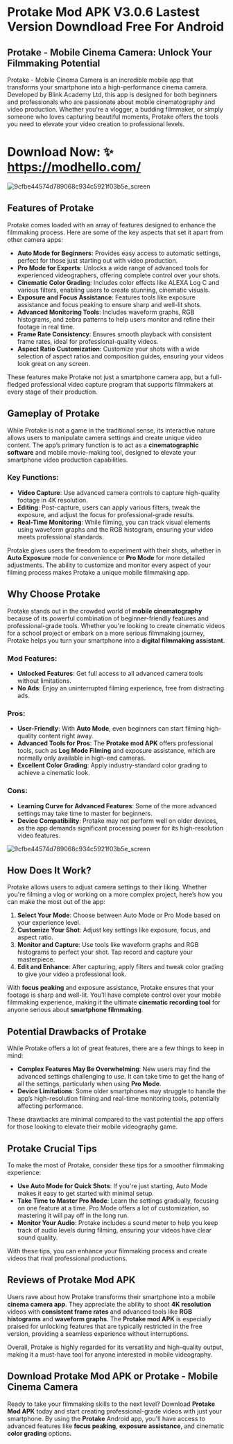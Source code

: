 # Protake Mod APK V3.0.6 Lastest Version Downdload Free For Android

## Protake - Mobile Cinema Camera: Unlock Your Filmmaking Potential

Protake - Mobile Cinema Camera is an incredible mobile app that transforms your smartphone into a high-performance cinema camera. Developed by Blink Academy Ltd, this app is designed for both beginners and professionals who are passionate about mobile cinematography and video production. Whether you're a vlogger, a budding filmmaker, or simply someone who loves capturing beautiful moments, Protake offers the tools you need to elevate your video creation to professional levels.

# Download Now: ✨ https://modhello.com/

![9cfbe44574d789068c934c5921f03b5e_screen](https://github.com/user-attachments/assets/f8dd4bc1-de7b-4f46-8b18-2b57db7ebde6)


## Features of Protake

Protake comes loaded with an array of features designed to enhance the filmmaking process. Here are some of the key aspects that set it apart from other camera apps:

- **Auto Mode for Beginners**: Provides easy access to automatic settings, perfect for those just starting out with video production.
- **Pro Mode for Experts**: Unlocks a wide range of advanced tools for experienced videographers, offering complete control over your shots.
- **Cinematic Color Grading**: Includes color effects like ALEXA Log C and various filters, enabling users to create stunning, cinematic visuals.
- **Exposure and Focus Assistance**: Features tools like exposure assistance and focus peaking to ensure sharp and well-lit shots.
- **Advanced Monitoring Tools**: Includes waveform graphs, RGB histograms, and zebra patterns to help users monitor and refine their footage in real time.
- **Frame Rate Consistency**: Ensures smooth playback with consistent frame rates, ideal for professional-quality videos.
- **Aspect Ratio Customization**: Customize your shots with a wide selection of aspect ratios and composition guides, ensuring your videos look great on any screen.

These features make Protake not just a smartphone camera app, but a full-fledged professional video capture program that supports filmmakers at every stage of their production.


## Gameplay of Protake

While Protake is not a game in the traditional sense, its interactive nature allows users to manipulate camera settings and create unique video content. The app’s primary function is to act as a **cinematographic software** and mobile movie-making tool, designed to elevate your smartphone video production capabilities.

### Key Functions:
- **Video Capture**: Use advanced camera controls to capture high-quality footage in 4K resolution.
- **Editing**: Post-capture, users can apply various filters, tweak the exposure, and adjust the focus for professional-grade results.
- **Real-Time Monitoring**: While filming, you can track visual elements using waveform graphs and the RGB histogram, ensuring your video meets professional standards.

Protake gives users the freedom to experiment with their shots, whether in **Auto Exposure** mode for convenience or **Pro Mode** for more detailed adjustments. The ability to customize and monitor every aspect of your filming process makes Protake a unique mobile filmmaking app.


## Why Choose Protake

Protake stands out in the crowded world of **mobile cinematography** because of its powerful combination of beginner-friendly features and professional-grade tools. Whether you're looking to create cinematic videos for a school project or embark on a more serious filmmaking journey, Protake helps you turn your smartphone into a **digital filmmaking assistant**.

### Mod Features:
- **Unlocked Features**: Get full access to all advanced camera tools without limitations.
- **No Ads**: Enjoy an uninterrupted filming experience, free from distracting ads.

### Pros:
- **User-Friendly**: With **Auto Mode**, even beginners can start filming high-quality content right away.
- **Advanced Tools for Pros**: The **Protake mod APK** offers professional tools, such as **Log Mode Filming** and exposure assistance, which are normally only available in high-end cameras.
- **Excellent Color Grading**: Apply industry-standard color grading to achieve a cinematic look.
  
### Cons:
- **Learning Curve for Advanced Features**: Some of the more advanced settings may take time to master for beginners.
- **Device Compatibility**: Protake may not perform well on older devices, as the app demands significant processing power for its high-resolution video features.

![9cfbe44574d789068c934c5921f03b5e_screen](https://github.com/user-attachments/assets/6dd3bfdd-028f-4e62-bacc-70268c0e8ceb)


## How Does It Work?

Protake allows users to adjust camera settings to their liking. Whether you're filming a vlog or working on a more complex project, here’s how you can make the most out of the app:

1. **Select Your Mode**: Choose between Auto Mode or Pro Mode based on your experience level.
2. **Customize Your Shot**: Adjust key settings like exposure, focus, and aspect ratio.
3. **Monitor and Capture**: Use tools like waveform graphs and RGB histograms to perfect your shot. Tap record and capture your masterpiece.
4. **Edit and Enhance**: After capturing, apply filters and tweak color grading to give your video a professional look.

With **focus peaking** and exposure assistance, Protake ensures that your footage is sharp and well-lit. You’ll have complete control over your mobile filmmaking experience, making it the ultimate **cinematic recording tool** for anyone serious about **smartphone filmmaking**.


## Potential Drawbacks of Protake

While Protake offers a lot of great features, there are a few things to keep in mind:

- **Complex Features May Be Overwhelming**: New users may find the advanced settings challenging to use. It can take time to get the hang of all the settings, particularly when using **Pro Mode**.
- **Device Limitations**: Some older smartphones may struggle to handle the app’s high-resolution filming and real-time monitoring tools, potentially affecting performance.

These drawbacks are minimal compared to the vast potential the app offers for those looking to elevate their mobile videography game.


## Protake Crucial Tips

To make the most of Protake, consider these tips for a smoother filmmaking experience:

- **Use Auto Mode for Quick Shots**: If you're just starting, Auto Mode makes it easy to get started with minimal setup.
- **Take Time to Master Pro Mode**: Learn the settings gradually, focusing on one feature at a time. Pro Mode offers a lot of customization, so mastering it will pay off in the long run.
- **Monitor Your Audio**: Protake includes a sound meter to help you keep track of audio levels during filming, ensuring your videos have clear sound quality.

With these tips, you can enhance your filmmaking process and create videos that rival professional productions.


## Reviews of Protake Mod APK

Users rave about how Protake transforms their smartphone into a mobile **cinema camera app**. They appreciate the ability to shoot **4K resolution** videos with **consistent frame rates** and advanced tools like **RGB histograms** and **waveform graphs**. The **Protake mod APK** is especially praised for unlocking features that are typically restricted in the free version, providing a seamless experience without interruptions.

Overall, Protake is highly regarded for its versatility and high-quality output, making it a must-have tool for anyone interested in mobile videography.

## Download Protake Mod APK or Protake - Mobile Cinema Camera

Ready to take your filmmaking skills to the next level? Download **Protake Mod APK** today and start creating professional-grade videos with just your smartphone. By using the **Protake** Android app, you'll have access to advanced features like **focus peaking**, **exposure assistance**, and cinematic **color grading** options. 
